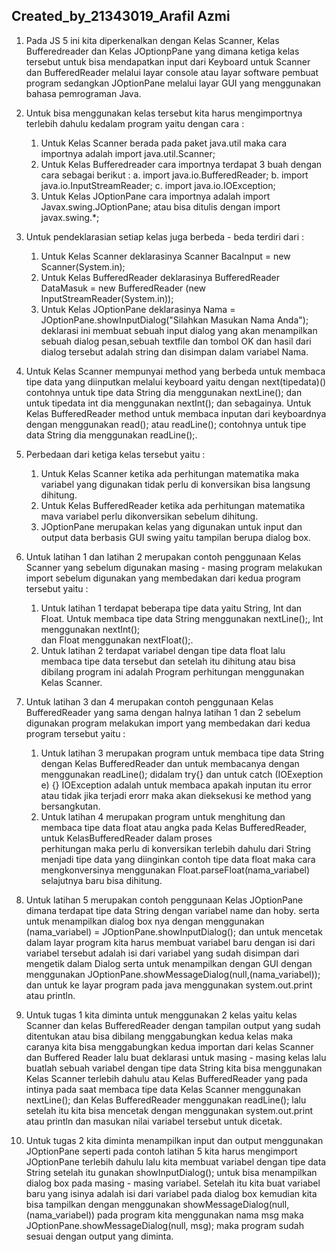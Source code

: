 ## Created_by_21343019_Arafil Azmi
1. Pada JS 5 ini kita diperkenalkan dengan Kelas Scanner, Kelas Bufferedreader dan Kelas JOptionpPane yang dimana ketiga kelas tersebut untuk bisa mendapatkan input      dari Keyboard untuk Scanner dan BufferedReader melalui layar console atau layar software pembuat program sedangkan JOptionPane melalui layar GUI yang menggunakan      bahasa pemrograman Java.

2. Untuk bisa menggunakan kelas tersebut kita harus mengimportnya terlebih dahulu kedalam program yaitu dengan cara :
      1. Untuk Kelas Scanner berada pada paket java.util maka cara importnya adalah import java.util.Scanner;
      2. Untuk Kelas Bufferedreader cara importnya terdapat 3 buah dengan cara sebagai berikut : 
             a. import java.io.BufferedReader;
             b. import java.io.InputStreamReader;
             c. import java.io.IOException;
      3. Untuk Kelas JOptionPane cara importnya adalah import Javax.swing.JOptionPane; atau bisa ditulis dengan import javax.swing.*;

3. Untuk pendeklarasian setiap kelas juga berbeda - beda terdiri dari :
      1. Untuk Kelas Scanner deklarasinya Scanner BacaInput = new Scanner(System.in);
      2. Untuk Kelas BufferedReader deklarasinya BufferedReader DataMasuk = new BufferedReader (new InputStreamReader(System.in));
      3. Untuk Kelas JOptionPane deklarasinya Nama = JOptionPane.showInputDialog("Silahkan Masukan Nama Anda"); deklarasi ini membuat sebuah input dialog yang akan                menampilkan sebuah dialog pesan,sebuah textfile dan tombol OK dan hasil dari dialog tersebut adalah string dan disimpan dalam variabel Nama.

4. Untuk Kelas Scanner mempunyai method yang berbeda untuk membaca tipe data yang diinputkan melalui keyboard yaitu dengan next(tipedata)() contohnya untuk tipe data
   String dia menggunakan nextLine(); dan untuk tipedata int dia menggunakan nextInt(); dan sebagainya.
   Untuk Kelas BufferedReader method untuk membaca inputan dari keyboardnya dengan menggunakan read(); atau readLine(); contohnya untuk tipe data String dia
   menggunakan readLine();.

5. Perbedaan dari ketiga kelas tersebut yaitu :
      1. Untuk Kelas Scanner ketika ada perhitungan matematika maka variabel yang digunakan tidak perlu di konversikan bisa langsung dihitung.
      2. Untuk Kelas BufferedReader ketika ada perhitungan matematika mava variabel perlu dikonversikan sebelum dihitung.
      3. JOptionPane merupakan kelas yang digunakan untuk input dan output data berbasis GUI swing yaitu tampilan berupa dialog box.
 
6. Untuk latihan 1 dan latihan 2 merupakan contoh penggunaan Kelas Scanner yang sebelum digunakan masing - masing program melakukan import sebelum digunakan yang          membedakan dari kedua program tersebut yaitu :
      1. Untuk latihan 1 terdapat beberapa tipe data yaitu String, Int dan Float. Untuk membaca tipe data String menggunakan nextLine();, Int menggunakan nextInt();  
         dan Float menggunakan nextFloat();.
      2. Untuk latihan 2 terdapat variabel dengan tipe data float lalu membaca tipe data tersebut dan setelah itu dihitung atau bisa dibilang program ini adalah 
         Program perhitungan menggunakan Kelas Scanner.
         
7. Untuk latihan 3 dan 4 merupakan contoh penggunaan Kelas BufferedReader yang sama dengan halnya latihan 1 dan 2 sebelum digunakan program melakukan import yang 
   membedakan dari kedua program tersebut yaitu :
      1. Untuk latihan 3 merupakan program untuk membaca tipe data String dengan Kelas BufferedReader dan untuk membacanya dengan menggunakan readLine(); didalam try{}
         dan untuk catch (IOExeption e) {} IOException adalah untuk membaca apakah inputan itu error atau tidak jika terjadi erorr maka akan dieksekusi ke method yang          bersangkutan.
      2. Untuk latihan 4 merupakan program untuk menghitung dan membaca tipe data float atau angka pada Kelas BufferedReader, untuk KelasBufferedReader dalam proses  
         perhitungan maka perlu di konversikan terlebih dahulu dari String menjadi tipe data yang diinginkan contoh tipe data float maka cara mengkonversinya 
         menggunakan Float.parseFloat(nama_variabel) selajutnya baru bisa dihitung.

8. Untuk latihan 5 merupakan contoh penggunaan Kelas JOptionPane dimana terdapat tipe data String dengan variabel name dan hoby.
   serta untuk menampilkan dialog box nya dengan menggunakan (nama_variabel) = JOptionPane.showInputDialog(); dan untuk mencetak dalam layar program kita harus membuat    variabel baru dengan isi dari variabel tersebut adalah isi dari variabel yang sudah disimpan dari mengetik dalam Dialog serta untuk menampilkan dengan GUI dengan 
   menggunakan JOptionPane.showMessageDialog(null,(nama_variabel)); dan untuk ke layar program pada java menggunakan system.out.print atau println.

9. Untuk tugas 1 kita diminta untuk menggunakan 2 kelas yaitu kelas Scanner dan kelas BufferedReader dengan tampilan output yang sudah ditentukan atau bisa dibilang 
   menggabungkan kedua kelas maka caranya kita bisa menggabungkan kedua importan dari kelas Scanner dan Buffered Reader lalu buat deklarasi untuk masing - masing kelas 
   lalu buatlah sebuah variabel dengan tipe data String kita bisa menggunakan Kelas Scanner terlebih dahulu atau Kelas BufferedReader yang pada intinya pada saat 
   membaca tipe data Kelas Scanner menggunakan nextLine(); dan Kelas BufferedReader menggunakan readLine(); lalu setelah itu kita bisa mencetak dengan menggunakan 
   system.out.print atau println dan masukan nilai variabel tersebut untuk dicetak.
   
10. Untuk tugas 2 kita diminta menampilkan input dan output menggunakan JOptionPane seperti pada contoh latihan 5 kita harus mengimport JOptionPane terlebih dahulu
    lalu kita membuat variabel dengan tipe data String setelah itu gunakan showInputDialog(); untuk bisa menampilkan dialog box pada masing - masing variabel.
    Setelah itu kita buat variabel baru yang isinya adalah isi dari variabel pada dialog box kemudian kita bisa tampilkan dengan menggunakan showMessageDialog(null, 
    (nama_variabel)) pada program kita menggunakan nama msg maka JOptionPane.showMessageDialog(null, msg); maka program sudah sesuai dengan output yang diminta.
    
    
